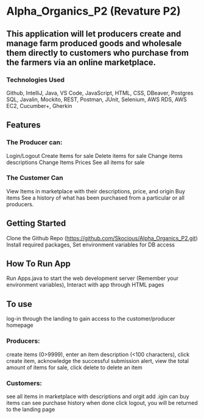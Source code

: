 # Alpha_Organics_P2 (Revature P2)
## This application will let producers create and manage farm produced goods and wholesale them directly to customers who purchase from the farmers via an online marketplace. 

### Technologies Used
Github, IntelliJ, Java, VS Code, JavaScript, HTML, CSS, DBeaver, Postgres SQL, Javalin, Mockito, REST, Postman, JUnit, Selenium, AWS RDS, AWS EC2, Cucumber+, Gherkin


## Features
### The Producer can:
Login/Logout
Create Items for sale 
Delete items for sale
Change items descriptions
Change Items Prices
See all items for sale
### The Customer Can
View Items in marketplace with their descriptions, price, and origin
Buy items
See a history of what has been purchased from a particular or all producers.


## Getting Started
Clone the Github Repo (https://github.com/Skocious/Alpha_Organics_P2.git) Install required packages, Set environment variables for DB access

## How To Run App
Run Apps.java to start the web development server (Remember your environment variables), Interact with app through HTML pages

## To use
log-in through the landing to gain access to the customer/producer homepage 
### Producers:
create items ($0>$9999), enter an item description (<100 characters), click create item, acknowledge the successful submission alert, view the total amount of items for sale, click delete to delete an item 
### Customers:
see all items in marketplace with descriptions and orgit add .igin
can buy items
can see purchase history
when done click logout, you will be returned to the landing page
